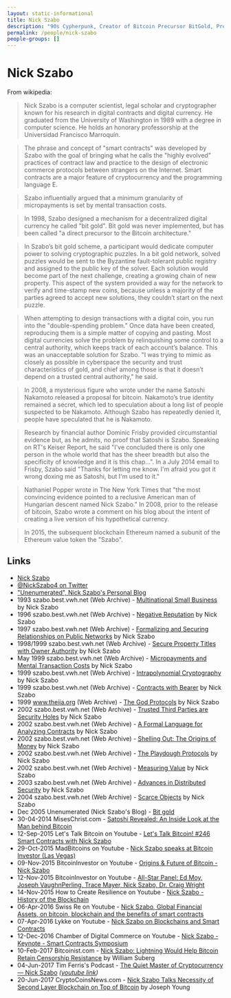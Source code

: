 ```yaml
---
layout: static-informational
title: Nick Szabo
description: "90s Cypherpunk, Creator of Bitcoin Precursor BitGold, Prolific writer of many important papers, Strong candidate for [Satoshi](people/satoshi_nakamoto.md)"
permalink: /people/nick-szabo
people-groups: []
---
```


# Nick Szabo

From wikipedia:

> Nick Szabo is a computer scientist, legal scholar and cryptographer known for his research in digital contracts and digital currency. He graduated from the University of Washington in 1989 with a degree in computer science. He holds an honorary professorship at the Universidad Francisco Marroquín.

> The phrase and concept of "smart contracts" was developed by Szabo with the goal of bringing what he calls the "highly evolved" practices of contract law and practice to the design of electronic commerce protocols between strangers on the Internet. Smart contracts are a major feature of cryptocurrency and the programming language E.

> Szabo influentially argued that a minimum granularity of micropayments is set by mental transaction costs.

> In 1998, Szabo designed a mechanism for a decentralized digital currency he called "bit gold". Bit gold was never implemented, but has been called "a direct precursor to the Bitcoin architecture."

> In Szabo’s bit gold scheme, a participant would dedicate computer power to solving cryptographic puzzles. In a bit gold network, solved puzzles would be sent to the Byzantine fault-tolerant public registry and assigned to the public key of the solver. Each solution would become part of the next challenge, creating a growing chain of new property. This aspect of the system provided a way for the network to verify and time-stamp new coins, because unless a majority of the parties agreed to accept new solutions, they couldn’t start on the next puzzle.

> When attempting to design transactions with a digital coin, you run into the "double-spending problem." Once data have been created, reproducing them is a simple matter of copying and pasting. Most digital currencies solve the problem by relinquishing some control to a central authority, which keeps track of each account’s balance. This was an unacceptable solution for Szabo. "I was trying to mimic as closely as possible in cyberspace the security and trust characteristics of gold, and chief among those is that it doesn’t depend on a trusted central authority," he said.

> In 2008, a mysterious figure who wrote under the name Satoshi Nakamoto released a proposal for bitcoin. Nakamoto’s true identity remained a secret, which led to speculation about a long list of people suspected to be Nakamoto. Although Szabo has repeatedly denied it, people have speculated that he is Nakamoto.

> Research by financial author Dominic Frisby provided circumstantial evidence but, as he admits, no proof that Satoshi is Szabo. Speaking on RT's Keiser Report, he said "I've concluded there is only one person in the whole world that has the sheer breadth but also the specificity of knowledge and it is this chap...". In a July 2014 email to Frisby, Szabo said "Thanks for letting me know. I'm afraid you got it wrong doxing me as Satoshi, but I'm used to it."

> Nathaniel Popper wrote in The New York Times that "the most convincing evidence pointed to a reclusive American man of Hungarian descent named Nick Szabo." In 2008, prior to the release of bitcoin, Szabo wrote a comment on his blog about the intent of creating a live version of his hypothetical currency.

> In 2015, the subsequent blockchain Ethereum named a subunit of the Ethereum value token the "Szabo".

## Links

* [Nick Szabo](https://en.wikipedia.org/wiki/Nick_Szabo)
* [@NickSzabo4 on Twitter](https://twitter.com/NickSzabo4)
* ["Unenumerated", Nick Szabo's Personal Blog](http://unenumerated.blogspot.com/)
* 1993 szabo.best.vwh.net (Web Archive) - [Multinational Small Business](http://web.archive.org/web/20160620183937/http://szabo.best.vwh.net/multi_small.html) by Nick Szabo
* 1996 szabo.best.vwh.net (Web Archive) - [Negative Reputation](http://web.archive.org/web/20160704085927/http://szabo.best.vwh.net/negative_rep.html) by Nick Szabo
* 1997 szabo.best.vwh.net (Web Archive) - [Formalizing and Securing Relationships on Public Networks](http://web.archive.org/web/20160920045707/http://szabo.best.vwh.net/formalize.html) by Nick Szabo
* 1998/1999 szabo.best.vwh.net (Web Archive) - [Secure Property Titles with Owner Authority](https://web.archive.org/web/20020202165211/http://szabo.best.vwh.net/securetitle.html) by Nick Szabo
* May 1999 szabo.best.vwh.net (Web Archive) - [Micropayments and Mental Transaction Costs](http://web.archive.org/web/20160620183941/http://szabo.best.vwh.net/berlinmentalmicro.pdf) by Nick Szabo
* 1999 szabo.best.vwh.net (Web Archive) - [Intrapolynomial Cryptography](https://web.archive.org/web/20011217091748/http://szabo.best.vwh.net/intrapoly.html) by Nick Szabo
* 1999 szabo.best.vwh.net (Web Archive) - [Contracts with Bearer](http://web.archive.org/web/20160620184022/http://szabo.best.vwh.net/bearer_contracts.html) by Nick Szabo
* 1999 www.theiia.org (Web Archive) - [The God Protocols](http://web.archive.org/web/20061230075325/http://www.theiia.org/ITAudit/index.cfm?act=itaudit.archive&fid=216) by Nick Szabo
* 2002 szabo.best.vwh.net (Web Archive) - [Trusted Third Parties are Security Holes](http://web.archive.org/web/20160705000502/http://szabo.best.vwh.net/ttps.html) by Nick Szabo
* 2002 szabo.best.vwh.net (Web Archive) - [A Formal Language for Analyzing Contracts](http://web.archive.org/web/20160810220820/http://szabo.best.vwh.net/contractlanguage.html) by Nick Szabo
* 2002 szabo.best.vwh.net (Web Archive) - [Shelling Out: The Origins of Money](http://web.archive.org/web/20160921140955/http://szabo.best.vwh.net/shell.html) by Nick Szabo
* 2002 szabo.best.vwh.net (Web Archive) - [The Playdough Protocols](http://nakamotoinstitute.org/literature/the-playdough-protocols/) by Nick Szabo
* 2002 szabo.best.vwh.net (Web Archive) - [Measuring Value](http://web.archive.org/web/20160919162114/http://szabo.best.vwh.net/measuringvalue.html) by Nick Szabo
* 2003 szabo.best.vwh.net (Web Archive) - [Advances in Distributed Security](http://web.archive.org/web/20160715035054/http://szabo.best.vwh.net/distributed.html) by Nick Szabo
* 2004 szabo.best.vwh.net (Web Archive) - [Scarce Objects](http://web.archive.org/web/20160620184010/http://szabo.best.vwh.net/scarce.html) by Nick Szabo
* Dec 2005 Unenumerated (Nick Szabo's Blog) - [Bit gold](http://unenumerated.blogspot.co.uk/2005/12/bit-gold.html)
* 30-04-2014 MisesChrist.com - [Satoshi Revealed: An Inside Look at the Man behind Bitcoin](https://miseschrist.com/2014/04/30/satoshi-revealed-an-inside-look-at-the-man-behind-bitcoin/)
* 12-Sep-2015 Let's Talk Bitcoin on Youtube - [Let's Talk Bitcoin! #246 Smart Contracts with Nick Szabo](https://www.youtube.com/watch?v=_msk4-oJZV4)
* 29-Oct-2015 MadBitcoins on Youtube - [Nick Szabo speaks at Bitcoin Investor (Las Vegas)](https://www.youtube.com/watch?v=cDO09EVFSmg)
* 09-Nov-2015 BitcoinInvestor on Youtube - [Origins & Future of Bitcoin - Nick Szabo](https://www.youtube.com/watch?v=r_yUeuKu7L4)
* 12-Nov-2015 BitcoinInvestor on Youtube - [All-Star Panel: Ed Moy, Joseph VaughnPerling, Trace Mayer, Nick Szabo, Dr. Craig Wright](https://www.youtube.com/watch?v=LdvQTwjVmrE)
* 14-Nov-2015 How to Create Resilience on Youtube - [Nick Szabo - History of the Blockchain](https://www.youtube.com/watch?v=YpSeOU1VVj4)
* 06-Apr-2016 Swiss Re on Youtube - [Nick Szabo, Global Financial Assets, on bitcoin, blockchain and the benefits of smart contracts](https://www.youtube.com/watch?v=vXCOfTteQAo)
* 07-Apr-2016 Lykke on Youtube - [Nick Szabo on Blockchains and Smart Contracts](https://www.youtube.com/watch?v=tWuN2R2DC6c)
* 12-Dec-2016 Chamber of Digital Commerce on Youtube - [Nick Szabo - Keynote - Smart Contracts Symposium](https://www.youtube.com/watch?v=v_-mxyN4pcY)
* 10-Feb-2017 Bitcoinist.com - [Nick Szabo: Lightning Would Help Bitcoin Retain Censorship Resistance](http://bitcoinist.com/nick-szabo-bitcoin-censorship-resistance/) by William Suberg
* 04-Jun-2017 Tim Ferris's Podcast - [The Quiet Master of Cryptocurrency — Nick Szabo](https://tim.blog/2017/06/04/nick-szabo/amp/) _([youtube link](https://www.youtube.com/watch?v=3FA3UjA0igY))_
* 20-Jun-2017 CryptoCoinsNews.com - [Nick Szabo Talks Necessity of Second Layer Blockchain on Top of Bitcoin](https://www.cryptocoinsnews.com/nick-szabo-talks-necessity-of-second-layer-blockchain-on-top-of-bitcoin/) by Joseph Young

